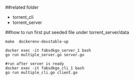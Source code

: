 ##related folder
- torrent_cli
- torrent_server

##how to run
first put seeded file under torrent_server/data
```$xslt
make  dockerenv-devstable-up
```
```$xslt
docker exec -it fabsdkgo_server_1 bash
go run multiple_server.go server.go
```
```$xslt
#run after server is ready
docker exec -it fabsdkgo_cli_1 bash
go run multiple_cli.go client.go
```
